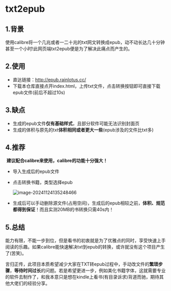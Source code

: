 # txt2epub

## 1.背景

使用calibre将一个几兆或者一二十兆的txt网文转换成epub，动不动长达几十分钟甚至一个小时!此网页端txt2epub便是为了解决此痛点而产生的。

## 2.使用

- 直达链接：http://epub.rainlotus.cc/
- 下载本仓库直接点开index.html，上传txt文件，点击转换按钮即可直接下载epub文件(前后不超过10s)

## 3.缺点

- 生成的epub文件**仅有基础样式**，且部分软件可能无法识别封面页
- 生成的体积与原先的txt**体积相同或者更大一些**(epub涉及的文件比txt多)

## 4.推荐

​	**建议配合calibre来使用，calibre的功能十分强大！**

- 导入生成后的epub文件

- 点击转换书籍，类型选择epub

  ![image-20241124135248466](https://cdn.jsdelivr.net/gh/rainlotus97/images/data/2024-11-24/image-20241124135248466-e4b05b.png)

- 生成后可以手动删除源文件(占用空间)，生成后的epub相较之前，**体积、规范都得到保证**！而且实测20MB的书转换只需40s内！

## 5.总结

能力有限，不能一步到位，但是看书的初衷就是为了优雅点的同时，享受快速上手阅读的乐趣。如果calibre能快速解决txt到epub的转换，或许就没有这个项目产生了(苦笑)。

 言归正传，此项目本质希望减少大家在TXT转epub过程中，手动改文件的**繁琐步骤**，**等待时间过长**的问题。若是希望更进一步，例如美化书籍字体，这就需要专业的软件去制作了，和我本意只是想在kindle上看书(有目录诉求)背道而驰，期待其他大佬们的经验分享。



